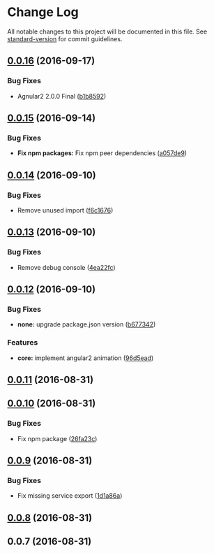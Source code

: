 # Change Log

All notable changes to this project will be documented in this file. See [standard-version](https://github.com/conventional-changelog/standard-version) for commit guidelines.

<a name="0.0.16"></a>
## [0.0.16](https://github.com/oxycoder/ng2-loading-animate/compare/v0.0.15...v0.0.16) (2016-09-17)


### Bug Fixes

* Agnular2 2.0.0 Final ([b1b8592](https://github.com/oxycoder/ng2-loading-animate/commit/b1b8592))



<a name="0.0.15"></a>
## [0.0.15](https://github.com/oxycoder/ng2-loading-animate/compare/v0.0.14...v0.0.15) (2016-09-14)


### Bug Fixes

* **Fix npm packages:** Fix npm peer dependencies ([a057de9](https://github.com/oxycoder/ng2-loading-animate/commit/a057de9))



<a name="0.0.14"></a>
## [0.0.14](https://github.com/oxycoder/ng2-loading-animate/compare/v0.0.13...v0.0.14) (2016-09-10)


### Bug Fixes

* Remove unused import ([f6c1676](https://github.com/oxycoder/ng2-loading-animate/commit/f6c1676))



<a name="0.0.13"></a>
## [0.0.13](https://github.com/oxycoder/ng2-loading-animate/compare/v0.0.12...v0.0.13) (2016-09-10)


### Bug Fixes

* Remove debug console ([4ea22fc](https://github.com/oxycoder/ng2-loading-animate/commit/4ea22fc))



<a name="0.0.12"></a>
## [0.0.12](https://github.com/oxycoder/ng2-loading-animate/compare/v0.0.11...v0.0.12) (2016-09-10)


### Bug Fixes

* **none:** upgrade package.json version ([b677342](https://github.com/oxycoder/ng2-loading-animate/commit/b677342))


### Features

* **core:** implement angular2 animation ([96d5ead](https://github.com/oxycoder/ng2-loading-animate/commit/96d5ead))



<a name="0.0.11"></a>
## [0.0.11](https://github.com/oxycoder/ng2-loading-animate/compare/v0.0.10...v0.0.11) (2016-08-31)



<a name="0.0.10"></a>
## [0.0.10](https://github.com/oxycoder/ng2-loading-animate/compare/v0.0.9...v0.0.10) (2016-08-31)


### Bug Fixes

* Fix npm package ([26fa23c](https://github.com/oxycoder/ng2-loading-animate/commit/26fa23c))



<a name="0.0.9"></a>
## [0.0.9](https://github.com/oxycoder/ng2-loading-animate/compare/v0.0.8...v0.0.9) (2016-08-31)


### Bug Fixes

* Fix missing service export ([1d1a86a](https://github.com/oxycoder/ng2-loading-animate/commit/1d1a86a))



<a name="0.0.8"></a>
## [0.0.8](https://github.com/oxycoder/ng2-loading-animate/compare/v0.0.7...v0.0.8) (2016-08-31)



<a name="0.0.7"></a>
## 0.0.7 (2016-08-31)
